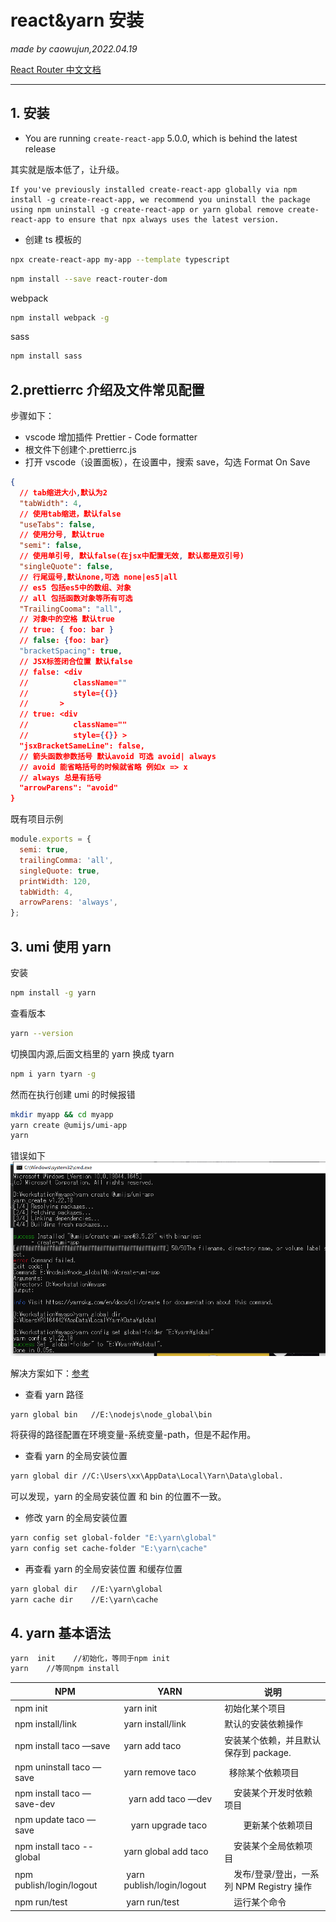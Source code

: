 # react&yarn 安装

_made by caowujun,2022.04.19_

[React Router 中文文档](http://react-guide.github.io/react-router-cn/index.html)

---

## 1. 安装

- You are running `create-react-app` 5.0.0, which is behind the latest release

其实就是版本低了，让升级。

```
If you've previously installed create-react-app globally via npm install -g create-react-app, we recommend you uninstall the package using npm uninstall -g create-react-app or yarn global remove create-react-app to ensure that npx always uses the latest version.
```

- 创建 ts 模板的

```bash
npx create-react-app my-app --template typescript
```

```bash
npm install --save react-router-dom
```

webpack

```bash
npm install webpack -g
```

sass

```bash
npm install sass
```

## 2.prettierrc 介绍及文件常见配置

步骤如下：

- vscode 增加插件 Prettier - Code formatter
- 根文件下创建个.prettierrc.js
- 打开 vscode（设置面板），在设置中，搜索 save，勾选 Format On Save

```json
{
  // tab缩进大小,默认为2
  "tabWidth": 4,
  // 使用tab缩进，默认false
  "useTabs": false,
  // 使用分号, 默认true
  "semi": false,
  // 使用单引号, 默认false(在jsx中配置无效, 默认都是双引号)
  "singleQuote": false,
  // 行尾逗号,默认none,可选 none|es5|all
  // es5 包括es5中的数组、对象
  // all 包括函数对象等所有可选
  "TrailingCooma": "all",
  // 对象中的空格 默认true
  // true: { foo: bar }
  // false: {foo: bar}
  "bracketSpacing": true,
  // JSX标签闭合位置 默认false
  // false: <div
  //          className=""
  //          style={{}}
  //       >
  // true: <div
  //          className=""
  //          style={{}} >
  "jsxBracketSameLine": false,
  // 箭头函数参数括号 默认avoid 可选 avoid| always
  // avoid 能省略括号的时候就省略 例如x => x
  // always 总是有括号
  "arrowParens": "avoid"
}
```

既有项目示例

```javascript
module.exports = {
  semi: true,
  trailingComma: 'all',
  singleQuote: true,
  printWidth: 120,
  tabWidth: 4,
  arrowParens: 'always',
};
```

## 3. umi 使用 yarn

安装

```bash
npm install -g yarn
```

查看版本

```bash
yarn --version
```

切换国内源,后面文档里的 yarn 换成 tyarn

```bash
npm i yarn tyarn -g
```

然而在执行创建 umi 的时候报错

```bash
mkdir myapp && cd myapp
yarn create @umijs/umi-app
yarn
```

错误如下
![create umiapp](images/yarn/1.png)

解决方案如下：[参考](https://blog.csdn.net/Jsy_997/article/details/121614243)

- 查看 yarn 路径

```bash
yarn global bin   //E:\nodejs\node_global\bin
```

将获得的路径配置在环境变量-系统变量-path，但是不起作用。

- 查看 yarn 的全局安装位置

```bash
yarn global dir //C:\Users\xx\AppData\Local\Yarn\Data\global.
```

可以发现，yarn 的全局安装位置 和 bin 的位置不一致。

- 修改 yarn 的全局安装位置

```bash
yarn config set global-folder "E:\yarn\global"
yarn config set cache-folder "E:\yarn\cache"
```

- 再查看 yarn 的全局安装位置 和缓存位置

```bash
yarn global dir   //E:\yarn\global
yarn cache dir    //E:\yarn\cache
```

## 4. yarn 基本语法

```bash
yarn  init    //初始化，等同于npm init
yarn    //等同npm install
```

| NPM                           | YARN                       | 说明                                         |
| ----------------------------- | -------------------------- | -------------------------------------------- |
| npm init                      | yarn init                  | 初始化某个项目                               |
| npm install/link              | yarn install/link          | 默认的安装依赖操作                           |
| npm install taco —save        | yarn add taco              | 安装某个依赖，并且默认保存到 package.        |
| npm uninstall taco —save      | yarn remove taco           |   移除某个依赖项目                           |
| npm install taco —save-dev    |   yarn add taco —dev       |     安装某个开发时依赖项目                   |
| npm update taco —save         |    yarn upgrade taco       |         更新某个依赖项目                     |
| npm install taco --global     | yarn global add taco       |     安装某个全局依赖项目                     |
| npm publish/login/logout      |  yarn publish/login/logout |     发布/登录/登出，一系列 NPM Registry 操作 |
| npm run/test                  |  yarn run/test             |     运行某个命令                             |
